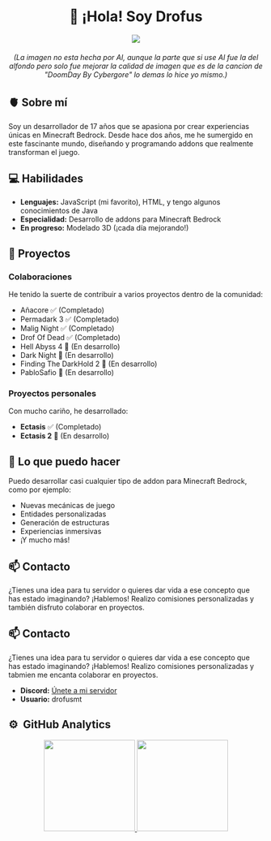 <div align = "center">
  <h1 align="center">👋 ¡Hola! Soy Drofus</h1>
  <img src="https://i.imgur.com/MnxKAJ7.png"; width: 900; height: 450;>
  <h6>(La imagen no esta hecha por AI, aunque la parte que si use AI fue la del alfondo pero solo fue mejorar la calidad de imagen que es de la cancion de "DoomDay  By Cybergore" lo demas lo hice yo mismo.)</h5>
</div>

## 🫀 Sobre mí
Soy un desarrollador de 17 años que se apasiona por crear experiencias únicas en Minecraft Bedrock. Desde hace dos años, me he sumergido en este fascinante mundo, diseñando y programando addons que realmente transforman el juego.

## 💻 Habilidades
- **Lenguajes:** JavaScript (mi favorito), HTML, y tengo algunos conocimientos de Java
- **Especialidad:** Desarrollo de addons para Minecraft Bedrock
- **En progreso:** Modelado 3D (¡cada día mejorando!)

## 🚀 Proyectos

### Colaboraciones
He tenido la suerte de contribuir a varios proyectos dentro de la comunidad:
- Añacore ✅ (Completado)
- Permadark 3 ✅ (Completado)
- Malig Night ✅ (Completado)
- Drof Of Dead ✅ (Completado)
- Hell Abyss 4 🔄 (En desarrollo)
- Dark Night 🔄 (En desarrollo)
- Finding The DarkHold 2 🔄 (En desarrollo)
- PabloSafio 🔄 (En desarrollo)

### Proyectos personales
Con mucho cariño, he desarrollado:
- **Ectasis** ✅ (Completado)
- **Ectasis 2** 🔄 (En desarrollo)

## 🔮 Lo que puedo hacer
Puedo desarrollar casi cualquier tipo de addon para Minecraft Bedrock, como por ejemplo:
- Nuevas mecánicas de juego
- Entidades personalizadas
- Generación de estructuras
- Experiencias inmersivas
- ¡Y mucho más!

## 📫 Contacto
¿Tienes una idea para tu servidor o quieres dar vida a ese concepto que has estado imaginando? ¡Hablemos! Realizo comisiones personalizadas y también disfruto colaborar en proyectos.

## 📫 Contacto
¿Tienes una idea para tu servidor o quieres dar vida a ese concepto que has estado imaginando? ¡Hablemos! Realizo comisiones personalizadas y tabmien me encanta colaborar en proyectos.

- **Discord:** [Únete a mi servidor](https://discord.gg/qGkQX6E2)
- **Usuario:** drofusmt

## ⚙️ &nbsp;GitHub Analytics

<p align="center">
<a href="https://github.com/Drofus17MT">
  <img height="180em" src="https://github-readme-stats-eight-theta.vercel.app/api?username=Drofus17MT&show_icons=true&theme=algolia&include_all_commits=true&count_private=true"/>
  <img height="180em" src="https://github-readme-stats-eight-theta.vercel.app/api/top-langs/?username=Drofus17MT&layout=compact&langs_count=8&theme=algolia"/>
</a>
</p>

